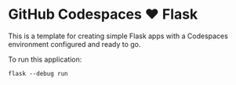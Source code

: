 # GitHub Codespaces ♥️ Flask

This is a template for creating simple Flask apps with a Codespaces environment configured and ready to go.

To run this application:

```
flask --debug run
```
